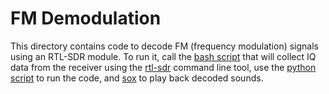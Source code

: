 # FM Demodulation
This directory contains code to decode FM (frequency modulation) signals using an RTL-SDR module.
To run it, call the [bash script](https://github.com/anushadatar/python-rtlsdr-tooling/blob/master/fm/play_fm.sh) that will collect IQ data from the receiver using the [rtl-sdr](https://osmocom.org/projects/rtl-sdr/wiki/Rtl-sdr) command line tool, use the [python script](https://github.com/anushadatar/python-rtlsdr-tooling/blob/master/fm/fm_demod.py) to run the code, and  [sox](http://sox.sourceforge.net/) to play back decoded sounds.
